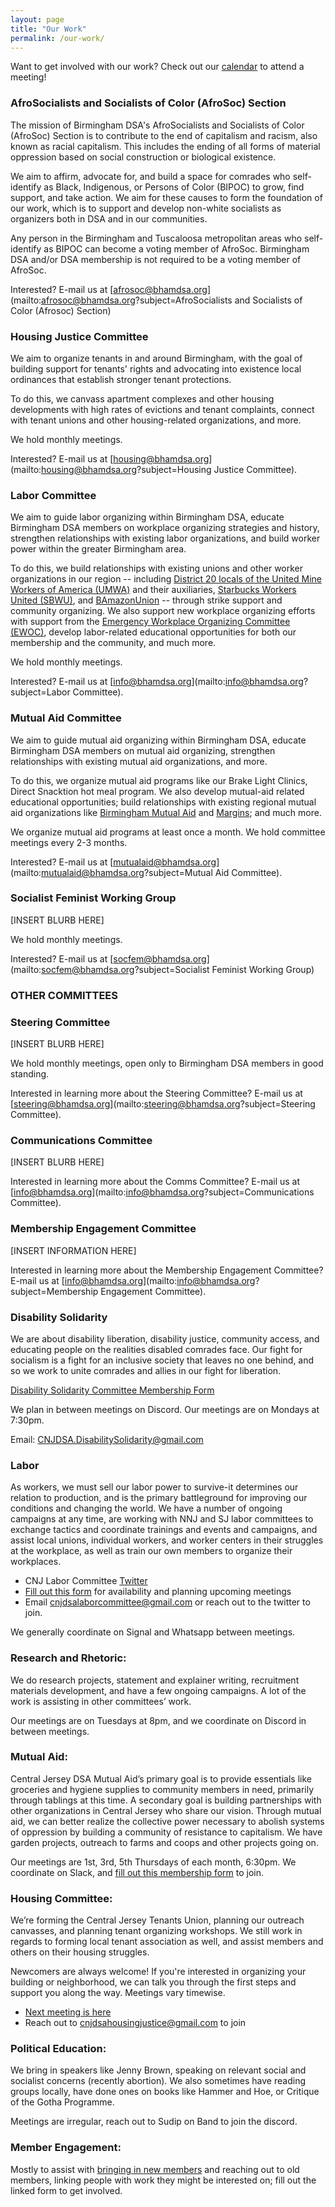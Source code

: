 ```yaml
---
layout: page
title: "Our Work"
permalink: /our-work/
---
```


Want to get involved with our work? Check out our [calendar](../calendar) to attend a meeting!

### AfroSocialists and Socialists of Color (AfroSoc) Section

The mission of Birmingham DSA's AfroSocialists and Socialists of Color (AfroSoc) Section is to contribute to the end of capitalism and racism, also known as racial capitalism. This includes the ending of all forms of material oppression based on social construction or biological existence.  

We aim to affirm, advocate for, and build a space for comrades who self-identify as Black, Indigenous, or Persons of Color (BIPOC) to grow, find support, and take action. We aim for these causes to form the foundation of our work, which is to support and develop non-white socialists as organizers both in DSA and in our communities. 

Any person in the Birmingham and Tuscaloosa metropolitan areas who self-identify as BIPOC can become a voting member of AfroSoc. Birmingham DSA and/or DSA membership is not required to be a voting member of AfroSoc. 

Interested? E-mail us at [afrosoc@bhamdsa.org](mailto:afrosoc@bhamdsa.org?subject=AfroSocialists and Socialists of Color (Afrosoc) Section)

### Housing Justice Committee

We aim to organize tenants in and around Birmingham, with the goal of building support for tenants' rights and advocating into existence local ordinances that establish stronger tenant protections. 

To do this, we canvass apartment complexes and other housing developments with high rates of evictions and tenant complaints, connect with tenant unions and other housing-related organizations, and more.

We hold monthly meetings.

Interested? E-mail us at [housing@bhamdsa.org](mailto:housing@bhamdsa.org?subject=Housing Justice Committee).

### Labor Committee

We aim to guide labor organizing within Birmingham DSA, educate Birmingham DSA members on workplace organizing strategies and history, strengthen relationships with existing labor organizations, and build worker power within the greater Birmingham area.

To do this, we build relationships with existing unions and other worker organizations in our region -- including [District 20 locals of the United Mine Workers of America (UMWA)](https://umwa.org/about/district-20/) and their auxiliaries, [Starbucks Workers United (SBWU)](https://sbworkersunited.org/), and [BAmazonUnion](https://bamazonunion.org/) -- through strike support and community organizing. We also support new workplace organizing efforts with support from the [Emergency Workplace Organizing Committee (EWOC)](https://workerorganizing.org/), develop labor-related educational opportunities for both our membership and the community, and much more.

We hold monthly meetings.

Interested? E-mail us at [info@bhamdsa.org](mailto:info@bhamdsa.org?subject=Labor Committee).

### Mutual Aid Committee

We aim to guide mutual aid organizing within Birmingham DSA, educate Birmingham DSA members on mutual aid organizing, strengthen relationships with existing mutual aid organizations, and more.

To do this, we organize mutual aid programs like our Brake Light Clinics, Direct Snacktion hot meal program. We also develop mutual-aid related educational opportunities; build relationships with existing regional mutual aid organizations like [Birmingham Mutual Aid](https://www.instagram.com/birminghammutualaid/?hl=en) and [Margins](https://marginsw4bw.weebly.com/); and much more. 

We organize mutual aid programs at least once a month. We hold committee meetings every 2-3 months.

Interested? E-mail us at [mutualaid@bhamdsa.org](mailto:mutualaid@bhamdsa.org?subject=Mutual Aid Committee).

### Socialist Feminist Working Group

[INSERT BLURB HERE]

We hold monthly meetings.

Interested? E-mail us at [socfem@bhamdsa.org](mailto:socfem@bhamdsa.org?subject=Socialist Feminist Working Group)

### OTHER COMMITTEES

### Steering Committee

[INSERT BLURB HERE]

We hold monthly meetings, open only to Birmingham DSA members in good standing.

Interested in learning more about the Steering Committee? E-mail us at [steering@bhamdsa.org](mailto:steering@bhamdsa.org?subject=Steering Committee).

### Communications Committee

[INSERT BLURB HERE]

Interested in learning more about the Comms Committee? E-mail us at [info@bhamdsa.org](mailto:info@bhamdsa.org?subject=Communications Committee).

### Membership Engagement Committee 

[INSERT INFORMATION HERE]

Interested in learning more about the Membership Engagement Committee? E-mail us at [info@bhamdsa.org](mailto:info@bhamdsa.org?subject=Membership Engagement Committee).

### Disability Solidarity

We are about disability liberation, disability justice, community access, and educating people on the realities disabled comrades face. Our fight for socialism is a fight for an inclusive society that leaves no one behind, and so we work to unite comrades and allies in our fight for liberation.

[Disability Solidarity Committee Membership Form](https://forms.gle/ZohKbA6rx166DisM7)

 We plan in between meetings on Discord. Our meetings are on Mondays at 7:30pm.

Email: [CNJDSA.DisabilitySolidarity@gmail.com](mailto:CNJDSA.DisabilitySolidarity@gmail.com)

### Labor

As workers, we must sell our labor power to survive-it determines our relation to production, and is the primary battleground for improving our conditions and changing the world. We have a number of ongoing campaigns at any time, are working with NNJ and SJ labor committees to exchange tactics and coordinate trainings and events and campaigns, and assist local unions, individual workers, and worker centers in their struggles at the workplace, as well as train our own members to organize their workplaces.

* CNJ Labor Committee [Twitter](https://twitter.com/CNJDSALabor)
* [Fill out this form](https://docs.google.com/forms/d/1zP4rgSRnYmxxhYlC7GgVKmVsdr55xRTKTHqKlFNyitU/edit?ts=62f097f2) for availability and planning upcoming meetings
* Email [cnjdsalaborcommittee@gmail.com](mailto:cnjdsalaborcommittee@gmail.com) or reach out to the twitter to join.

We generally coordinate on Signal and Whatsapp between meetings.

### Research and Rhetoric:

We do research projects, statement and explainer writing, recruitment materials development, and have a few ongoing campaigns. A lot of the work is assisting in other committees’ work.

Our meetings are on Tuesdays at 8pm, and we coordinate on Discord in between meetings.

### Mutual Aid:

Central Jersey DSA Mutual Aid’s primary goal is to provide essentials like groceries and hygiene supplies to community members in need, primarily through tablings at this time. A secondary goal is building partnerships with other organizations in Central Jersey who share our vision. Through mutual aid, we can better realize the collective power necessary to abolish systems of oppression by building a community of resistance to capitalism. We have garden projects, outreach to farms and coops and other projects going on.

Our meetings are 1st, 3rd, 5th Thursdays of each month, 6:30pm. We coordinate on Slack, and [fill out this membership form](https://docs.google.com/forms/d/e/1FAIpQLScH7zIDOVdywWr5a-Fm7jLuO7cswtEPv_lXcPYFu5F-CGLhgg/viewform) to join.

### Housing Committee:

We’re forming the Central Jersey Tenants Union, planning our outreach canvasses, and planning tenant organizing workshops. We still work in regards to forming local tenant association as well, and assist members and others on their housing struggles.

Newcomers are always welcome! If you're interested in organizing your building or neighborhood, we can talk you through the first steps and support you along the way. Meetings vary timewise.
* [Next meeting is here](https://actionnetwork.org/events/central-jersey-dsa-housing-justice-meeting-37)
* Reach out to [cnjdsahousingjustice@gmail.com](mailto:cnjdsahousingjustice@gmail.com) to join

### Political Education:

We bring in speakers like Jenny Brown, speaking on relevant social and socialist concerns (recently abortion). We also sometimes have reading groups locally, have done ones on books like Hammer and Hoe, or Critique of the Gotha Programme.

Meetings are irregular, reach out to Sudip on Band to join the discord.

### Member Engagement:

Mostly to assist with [bringing in new members](https://docs.google.com/forms/d/e/1FAIpQLSc4EdUDVQXpPDyqK_ty3ISsP46wONWmwoYkbbXu2sRQhIwG7g/viewform?link_id=3&can_id=9da1b73ffca58415f5b5ff4dbadde8d7&source=email-central-jersey-dsas-weekly-specter-16&email_referrer=email_1638903&email_subject=central-jersey-dsas-weekly-specter_) and reaching out to old members, linking people with work they might be interested on; fill out the linked form to get involved.
